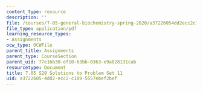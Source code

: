 ```yaml
---
content_type: resource
description: ''
file: /courses/7-05-general-biochemistry-spring-2020/a37226054dd2ecc2c1895557ebef2bef_MIT7_05S20_Pset11_soln.pdf
file_type: application/pdf
learning_resource_types:
- Assignments
ocw_type: OCWFile
parent_title: Assignments
parent_type: CourseSection
parent_uid: 77e16b30-ef10-63bb-0363-e9a828131cab
resourcetype: Document
title: 7.05 S20 Solutions to Problem Set 11
uid: a3722605-4dd2-ecc2-c189-5557ebef2bef
---
```

